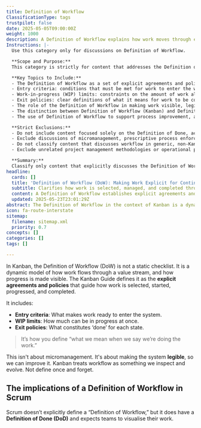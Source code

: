 ```yaml
---
title: Definition of Workflow
ClassificationType: tags
trustpilot: false
date: 2025-05-05T09:00:00Z
weight: 1000
description: A Definition of Workflow explains how work moves through each stage, using clear rules and limits to make progress visible and support team collaboration and improvement.
Instructions: |-
  Use this category only for discussions on Definition of Workflow.

  **Scope and Purpose:**  
  This category is strictly for content that addresses the Definition of Workflow as articulated in Kanban and related agile, DevOps, and product development contexts. The Definition of Workflow refers to the explicit, dynamic agreements and policies that make the flow of work through a value stream visible and understandable. Its purpose is to clarify how work is selected, initiated, managed, and completed, thereby enhancing transparency, collaboration, and continuous improvement. This concept is rooted in the Kanban Guide and the works of Daniel Vacanti, Donald Reinertsen, and John Little, and is relevant to teams seeking to make their processes explicit and adaptable.

  **Key Topics to Include:**
  - The Definition of Workflow as a set of explicit agreements and policies governing the flow of work.
  - Entry criteria: conditions that must be met for work to enter the workflow.
  - Work-in-progress (WIP) limits: constraints on the amount of work allowed in progress at any time.
  - Exit policies: clear definitions of what it means for work to be considered complete at each stage.
  - The role of the Definition of Workflow in making work visible, legible, and open to inspection and adaptation.
  - The distinction between Definition of Workflow (Kanban) and Definition of Done (Scrum), including how Scrum teams may visualise workflow without formally defining it.
  - The use of Definition of Workflow to support process improvement, adaptability, and team collaboration.

  **Strict Exclusions:**
  - Do not include content focused solely on the Definition of Done, acceptance criteria, or checklists unrelated to workflow policies.
  - Exclude discussions of micromanagement, prescriptive process enforcement, or static process documentation.
  - Do not classify content that discusses workflow in generic, non-Kanban, or non-agile terms, or that misinterprets the Definition of Workflow as a fixed or unchanging process.
  - Exclude unrelated project management methodologies or operational procedures not grounded in Kanban or agile theory.

  **Summary:**  
  Classify only content that explicitly discusses the Definition of Workflow as a dynamic, explicit model for managing and improving the flow of work, in alignment with Kanban and agile philosophies. Exclude content that misrepresents, oversimplifies, or diverges from these core principles.
headline:
  cards: []
  title: 'Definition of Workflow (DoW): Making Work Explicit for Continuous Improvement in Kanban'
  subtitle: Clarifies how work is selected, managed, and completed through explicit agreements, making progress visible and enabling continuous process improvement across teams.
  content: A Definition of Workflow establishes explicit agreements and policies for how work is selected, initiated, progressed, and completed within a value stream. It clarifies entry and exit criteria, limits on concurrent work, and fosters transparency, collaboration, and continuous improvement across product development, delivery, and process management environments.
  updated: 2025-05-23T23:01:29Z
abstract: The Definition of Workflow in the context of Kanban is a dynamic and explicit model that outlines how work progresses through a value stream, making the flow of work visible and understandable. Rather than being a fixed checklist, it consists of clear agreements and policies that determine how work is selected, initiated, managed, and completed. Key elements include entry criteria, which specify when work is ready to begin; limits on work in progress, which help manage capacity and focus; and exit policies, which define what it means for work to be considered finished at each stage. This approach is not intended for micromanagement but to enhance the transparency and legibility of the system, enabling teams to inspect and continuously improve their processes. In Kanban, the Definition of Workflow is central to making work explicit and fostering a culture of ongoing refinement. While Scrum does not formally define a Definition of Workflow, it incorporates related concepts such as the Definition of Done and encourages teams to visualise their work. Understanding and applying a Definition of Workflow is valuable in agile, DevOps, and product development environments because it clarifies expectations, supports collaboration, and provides a foundation for process improvement and adaptability.
icon: fa-route-interstate
sitemap:
  filename: sitemap.xml
  priority: 0.7
concepts: []
categories: []
tags: []

---
```

In Kanban, the Definition of Workflow (DoW) is not a static checklist. It is a dynamic model of how work flows through a value stream, and how progress is made visible. The Kanban Guide defines it as the **explicit agreements and policies** that guide how work is selected, started, progressed, and completed.

It includes:

- **Entry criteria**: What makes work ready to enter the system.
- **WIP limits**: How much can be in progress at once.
- **Exit policies**: What constitutes ‘done’ for each state.

> It’s how you define “what we mean when we say we’re doing the work.”

This isn't about micromanagement. It's about making the system **legible**, so we can improve it. Kanban treats workflow as something we inspect and evolve. Not define once and forget.

## The implications of a Definition of Workflow in Scrum

Scrum doesn’t explicitly define a “Definition of Workflow,” but it does have a **Definition of Done (DoD)** and expects teams to visualise their work.
